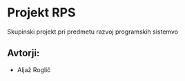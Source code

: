 # Projekt RPS
Skupinski projekt pri predmetu razvoj programskih sistemvo

## Avtorji:
- Aljaž Roglič
